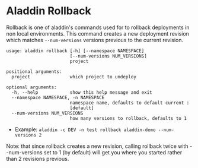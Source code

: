 # Aladdin Rollback
Rollback is one of aladdin's commands used for to rollback deployments in non local environments. This command creates a new deployment revision which matches `--num-versions` versions previous to the current revision. 
```
usage: aladdin rollback [-h] [--namespace NAMESPACE]
                        [--num-versions NUM_VERSIONS]
                        project

positional arguments:
  project               which project to undeploy

optional arguments:
  -h, --help            show this help message and exit
  --namespace NAMESPACE, -n NAMESPACE
                        namespace name, defaults to default current :
                        [default]
  --num-versions NUM_VERSIONS
                        how many versions to rollback, defaults to 1
```
- Example: `aladdin -c DEV -n test rollback aladdin-demo --num-versions 2` 

Note: that since rollback creates a new revision, calling rollback twice with --num-versions set to 1 (by default) will get you where you started rather than 2 revisions previous.
